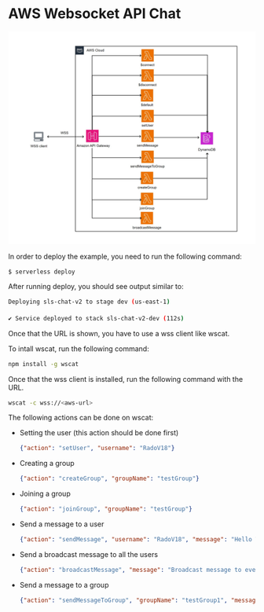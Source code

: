 # AWS Websocket API Chat

![plot](./assets/aws-architecture.jpg)

In order to deploy the example, you need to run the following command:

```
$ serverless deploy
```

After running deploy, you should see output similar to:

```bash
Deploying sls-chat-v2 to stage dev (us-east-1)

✔ Service deployed to stack sls-chat-v2-dev (112s)
```

Once that the URL is shown, you have to use a wss client like wscat.

To intall wscat, run the following command:

```bash
npm install -g wscat
```

Once that the wss client is installed, run the following command with the URL.

```bash
wscat -c wss://<aws-url>
```

The following actions can be done on wscat:

* Setting the user (this action should be done first)

  ```json
  {"action": "setUser", "username": "RadoV18"}
  ```
  
* Creating a group

  ```json
  {"action": "createGroup", "groupName": "testGroup"}
  ```

* Joining a group

  ```json
  {"action": "joinGroup", "groupName": "testGroup"}
  ```

* Send a message to a user

  ```json
  {"action": "sendMessage", "username": "RadoV18", "message": "Hello World!"}
  ```

* Send a broadcast message to all the users

  ```json
  {"action": "broadcastMessage", "message": "Broadcast message to everyone"}
  ```

* Send a message to a group

  ```json
  {"action": "sendMessageToGroup", "groupName": "testGroup1", "message": "Hello Group 1"}
  ```
